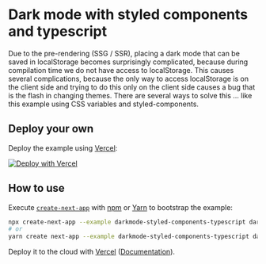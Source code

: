 # Dark mode with styled components and typescript

Due to the pre-rendering (SSG / SSR), placing a dark mode that can be saved in localStorage becomes surprisingly complicated, because during compilation time we do not have access to localStorage. This causes several complications, because the only way to access localStorage is on the client side and trying to do this only on the client side causes a bug that is the flash in changing themes. There are several ways to solve this ... like this example using CSS variables and styled-components.

## Deploy your own

Deploy the example using [Vercel](https://vercel.com/now):

[![Deploy with Vercel](https://vercel.com/button)](https://vercel.com/import/project?template=https://github.com/vercel/next.js/tree/canary/examples/darkmode-styled-components-ts)

## How to use

Execute [`create-next-app`](https://github.com/vercel/next.js/tree/canary/packages/create-next-app) with [npm](https://docs.npmjs.com/cli/init) or [Yarn](https://yarnpkg.com/lang/en/docs/cli/create/) to bootstrap the example:

```bash
npx create-next-app --example darkmode-styled-components-typescript darkmode-styled-components-typescript-app
# or
yarn create next-app --example darkmode-styled-components-typescript darkmode-styled-components-typescript-app
```

Deploy it to the cloud with [Vercel](https://vercel.com/import?filter=next.js&utm_source=github&utm_medium=readme&utm_campaign=next-example) ([Documentation](https://nextjs.org/docs/deployment)).
